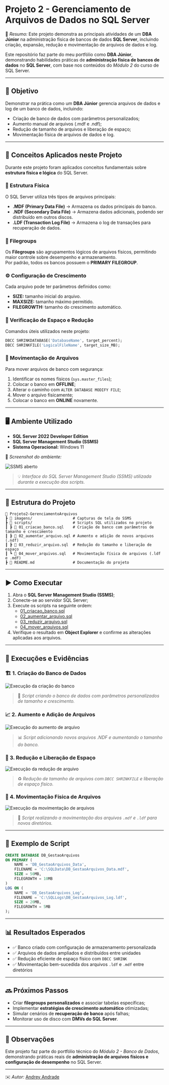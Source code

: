 # Projeto 2 - Gerenciamento de Arquivos de Dados no SQL Server

📘 _Resumo:_ Este projeto demonstra as principais atividades de um **DBA Júnior** na administração física de bancos de dados **SQL Server**, incluindo criação, expansão, redução e movimentação de arquivos de dados e log.

Este repositório faz parte do meu portfólio como **DBA Júnior**, demonstrando habilidades práticas de **administração física de bancos de dados** no **SQL Server**, com base nos conteúdos do _Módulo 2_ do curso de SQL Server.

---

## 🎯 Objetivo

Demonstrar na prática como um **DBA Júnior** gerencia arquivos de dados e log de um banco de dados, incluindo:

- Criação de banco de dados com parâmetros personalizados;
- Aumento manual de arquivos (.mdf e .ndf);
- Redução de tamanho de arquivos e liberação de espaço;
- Movimentação física de arquivos de dados e log.

---

## 🧠 Conceitos Aplicados neste Projeto

Durante este projeto foram aplicados conceitos fundamentais sobre **estrutura física e lógica** do SQL Server.

### 🧩 Estrutura Física

O SQL Server utiliza três tipos de arquivos principais:

- **.MDF (Primary Data File)** → Armazena os dados principais do banco.
- **.NDF (Secondary Data File)** → Armazena dados adicionais, podendo ser distribuído em outros discos.
- **.LDF (Transaction Log File)** → Armazena o log de transações para recuperação de dados.

### 💽 Filegroups

Os **Filegroups** são agrupamentos lógicos de arquivos físicos, permitindo maior controle sobre desempenho e armazenamento.  
Por padrão, todos os bancos possuem o **PRIMARY FILEGROUP**.

### ⚙️ Configuração de Crescimento

Cada arquivo pode ter parâmetros definidos como:

- **SIZE:** tamanho inicial do arquivo.
- **MAXSIZE:** tamanho máximo permitido.
- **FILEGROWTH:** tamanho do crescimento automático.

### 🔁 Verificação de Espaço e Redução

Comandos úteis utilizados neste projeto:

```sql
DBCC SHRINKDATABASE('DatabaseName', target_percent);
DBCC SHRINKFILE('LogicalFileName', target_size_MB);
```

### 📂 Movimentação de Arquivos

Para mover arquivos de banco com segurança:

1. Identificar os nomes físicos (`sys.master_files`);
2. Colocar o banco em **OFFLINE**;
3. Alterar o caminho com `ALTER DATABASE MODIFY FILE`;
4. Mover o arquivo fisicamente;
5. Colocar o banco em **ONLINE** novamente.

---

## 🖥️ Ambiente Utilizado

- **SQL Server 2022 Developer Edition**
- **SQL Server Management Studio (SSMS)**
- **Sistema Operacional:** Windows 11

📌 _Screenshot do ambiente:_

![SSMS aberto](imagens/ssms_aberto.png)

> 💡 _Interface do SQL Server Management Studio (SSMS) utilizada durante a execução dos scripts._

---

## 📂 Estrutura do Projeto

```
📁 Projeto2-GerenciamentoArquivos
┣ 📂 imagens/                  # Capturas de tela do SSMS
┣ 📂 scripts/                  # Scripts SQL utilizados no projeto
┃ ┣ 📜 01_criacao_banco.sql    # Criação de banco com parâmetros de tamanho e crescimento
┃ ┣ 📜 02_aumentar_arquivo.sql # Aumento e adição de novos arquivos (.ndf)
┃ ┣ 📜 03_reduzir_arquivo.sql  # Redução do tamanho e liberação de espaço
┃ ┗ 📜 04_mover_arquivos.sql   # Movimentação física de arquivos (.ldf e .mdf)
┣ 📜 README.md                 # Documentação do projeto
```

---

## ▶️ Como Executar

1. Abra o **SQL Server Management Studio (SSMS)**;
2. Conecte-se ao servidor SQL Server;
3. Execute os scripts na seguinte ordem:
   - [01_criacao_banco.sql](scripts/01_criacao_banco.sql)
   - [02_aumentar_arquivo.sql](scripts/02_aumentar_arquivo.sql)
   - [03_reduzir_arquivo.sql](scripts/03_reduzir_arquivo.sql)
   - [04_mover_arquivos.sql](scripts/04_mover_arquivos.sql)
4. Verifique o resultado em **Object Explorer** e confirme as alterações aplicadas aos arquivos.

---

## 💾 Execuções e Evidências

### 🏗️ 1. Criação do Banco de Dados

![Execução da criação do banco](imagens/execucao_criacao_banco.png)

> 🧱 _Script criando o banco de dados com parâmetros personalizados de tamanho e crescimento._

### 📈 2. Aumento e Adição de Arquivos

![Execução do aumento de arquivo](imagens/execucao_aumentar_arquivo.png)

> 📊 _Script adicionando novos arquivos .NDF e aumentando o tamanho do banco._

### 🧹 3. Redução e Liberação de Espaço

![Execução da redução de arquivo](imagens/execucao_reduzir_arquivo.png)

> ♻️ _Redução de tamanho de arquivos com `DBCC SHRINKFILE` e liberação de espaço físico._

### 📂 4. Movimentação Física de Arquivos

![Execução da movimentação de arquivos](imagens/execucao_mover_arquivo.png)

> 🚚 _Script realizando a movimentação dos arquivos `.mdf` e `.ldf` para novos diretórios._

---

## 💾 Exemplo de Script

```sql
CREATE DATABASE DB_GestaoArquivos
ON PRIMARY (
    NAME = 'DB_GestaoArquivos_Data',
    FILENAME = 'C:\SQLData\DB_GestaoArquivos_Data.mdf',
    SIZE = 50MB,
    FILEGROWTH = 10MB
)
LOG ON (
    NAME = 'DB_GestaoArquivos_Log',
    FILENAME = 'C:\SQLLogs\DB_GestaoArquivos_Log.ldf',
    SIZE = 20MB,
    FILEGROWTH = 5MB
);
```

---

## 📊 Resultados Esperados

- ✅ Banco criado com configuração de armazenamento personalizada
- ✅ Arquivos de dados ampliados e distribuídos entre unidades
- ✅ Redução eficiente de espaço físico com `DBCC SHRINK`
- ✅ Movimentação bem-sucedida dos arquivos `.ldf` e `.mdf` entre diretórios

---

## 🔜 Próximos Passos

- Criar **filegroups personalizados** e associar tabelas específicas;
- Implementar **estratégias de crescimento automático** otimizadas;
- Simular cenários de **recuperação de banco** após falhas;
- Monitorar uso de disco com **DMVs do SQL Server**.

---

## 📌 Observações

Este projeto faz parte do portfólio técnico do _Módulo 2 - Banco de Dados_,  
demonstrando práticas reais de **administração de arquivos físicos e configuração de desempenho** no SQL Server.

---

✉️ _Autor:_ [Andrey Andrade](https://github.com/andrey22andrade)

